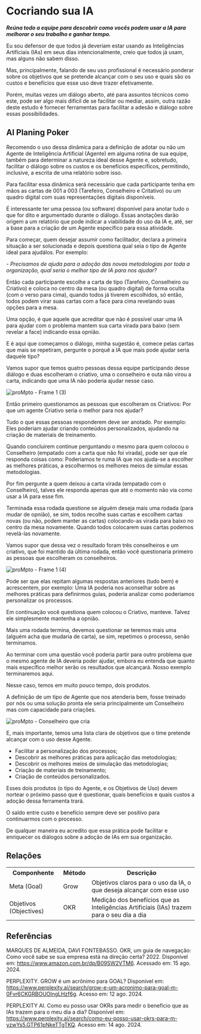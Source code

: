 # Cocriando sua IA
***Reúna todo a equipe para descobrir como vocês podem usar a IA para melhorar o seu trabalho e ganhar tempo.***

Eu sou defensor de que todos já deveriam estar usando as Inteligências Artificiais (IAs) em seus dias intencionalmente, creio que todos já usam, mas alguns não sabem disso.

Mas, principalmente, falando de seu uso profissional é necessário ponderar sobre os objetivos que se pretende alcançar com o seu uso e quais são os custos e benefícios que esse uso deve trazer efetivamente.

Porém, muitas vezes um diálogo aberto, até para assuntos técnicos como este, pode ser algo mais difícil de se facilitar ou mediar, assim, outra razão deste estudo é fornecer ferramentas para facilitar a adesão e diálogo sobre essas possibilidades.

## AI Planing Poker

Recomendo o uso dessa dinâmica para a definição de adotar ou não um Agente de Inteligência Artificial (Agente) em alguma rotina de sua equipe, também para determinar a natureza ideal desse Agente e, sobretudo, facilitar o diálogo sobre os custos e os benefícios específicos, permitindo, inclusive, a escrita de uma relatório sobre isso.

Para facilitar essa dinâmica será necessário que cada participante tenha em mãos as cartas de 001 a 003 (Tarefeiro, Conselheiro e Critativo) ou um quadro digital com suas representações digitais disponíveis.

É interessante ter uma pessoa (ou software) disponível para anotar tudo o que for dito e argumentado durante o diálogo. Essas anotações darão origem a um relatório que pode indicar a viabilidade do uso da IA e, até, ser a base para a criação de um Agente específico para essa atividade.

Para começar, quem desejar assumir como facilitador, declara a primeira situação a ser solucionada e depois questiona qual seia o tipo de Agente ideal para ajudálos. Por exemplo:

*- Precisamos de ajuda para a adoção das novas metodologias por toda a organização, qual seria o melhor tipo de IA para nos ajudar?*

Então cada participante escolhe a carta de tipo (Tarefeiro, Conselheiro ou Criativo) e coloca no centro da mesa (ou quadro digital) de forma oculta (com o verso para cima), quando todos já tiverem escolhidos, só então, todos podem virar suas cartas com a face para cima revelando suas opções para a mesa.

Uma opção, é que aquele que acreditar que não é possível usar uma IA para ajudar com o problema mantem sua carta virada para baixo (sem revelar a face) indicando essa opnião.

E é aqui que começamos o diálogo, minha sugestão é, comece pelas cartas que mais se repetiram, pergunte o porquê a IA que mais pode ajudar seria daquele tipo?

Vamos supor que temos quatro pessoas dessa equipe participando desse diálogo e duas escolheram o criativo, uma o conselheiro e outa não virou a carta, indicando que uma IA não poderia ajudar nesse caso.

![proMpto - Frame 1 (3)](https://github.com/user-attachments/assets/65c73aa0-5f42-4d6a-93e3-7096a7da85c7)

Então primeiro questionamos as pessoas que escolheram os Criativos: Por que um agente Criativo seria o melhor para nos ajudar?

Tudo o que essas pessoas responderem deve ser anotado. Por exemplo: Eles poderiam ajudar criando conteúdos personalizados, ajudando na criação de materiais de treinamento.

Quando concluirem continue perguntando o mesmo para quem colocou o Conselheiro (empatado com a carta que não foi virada), pode ser que ele responda coisas como: Poderiamos te ruma IA que nos ajuda-se a escolher as melhores práticas, a escolhermos os melhores meios de simular essas metodologias.

Por fim pergunte a quem deixou a carta virada (empatado com o Conselheiro), talves ele responda apenas que até o momento não via como usar a IA para esse fim.

Terminada essa rodada questione se alguém deseja mais uma rodada (para mudar de opnião), se sim, todos recolhe suas cartas e escolhem cartas novas (ou não, podem manter as cartas) colocando-as virada para baixo no centro da mesa novamente. Quando todos colocarem suas cartas podemos revelá-las novamente.

Vamos supor que dessa vez o resultado foram três conselheiros e um criativo, que foi mantido da última rodada, então você questionaria primeiro as pessoas que escolheram os conselheiros.

![proMpto - Frame 1 (4)](https://github.com/user-attachments/assets/757b874c-ed2d-4b4a-ad34-09de64351310)

Pode ser que elas repitam algumas respostas anteriores (tudo bem) e acrescentem, por exemplo: Uma IA poderia nos aconselhar sobre as melhores práticas para definirmos guias, poderia analizar como poderiamos personalizar os processos.

Em continuação você questiona quem colocou o Criativo, manteve. Talvez ele simplesmente mantenha a opnião.

Mais uma rodada termina, devemos questionar se teremos mais uma (alguém acha que mudaria de carta), se sim, repetimos o processo, senão terminamos.

Ao terminar com uma questão você poderia partir para outro problema que o mesmo agente de IA deveria poder ajudar, embora eu entenda que quanto mais específico melhor serão os resultados que alcançará. Nosso exemplo terminaremos aqui. 

Nesse caso, temos em muito pouco tempo, dois produtos.

A definição de um tipo de Agente que nos atenderia bem, fosse treinado por nós ou uma solução pronta ele seria principalmente um Conselheiro mas com capacidade para criações.

![proMpto - Conselheiro que cria](https://github.com/user-attachments/assets/4b3ec78a-4121-49a0-8ce4-8d9411b8ff71)

E, mais importante, temos uma lista clara de objetivos que o time pretende alcançar com o uso desse Agente.

 - Facilitar a personalização dos processos;
 - Descobrir as melhores práticas para aplicação das metodologias;
 - Descobrir os melhores meios de simulação das metodologias;
 - Criação de materiais de treinamento;
 - Criação de conteúdos personalizados.

Esses dois produtos (o tipo do Agente, e os Objetivos de Uso) devem nortear o próximo passo que é questionar, quais benefícios e quais custos a adoção dessa ferramenta trará.

O saldo entre custo e benefício sempre deve ser positivo para continuarmos com o processo.

De qualquer maneira eu acredito que essa prática pode facilitar e enriquecer os diálogos sobre a adoção de IAs em sua organização.

## Relações
<table>
<tr>
  <th>Componhente</th>	<th>Método</th>	<th>Descrição</th>
</tr>
<tr>
  <td>Meta (Goal)</td><td>Grow</td><td>	Objetivos claros para o uso da IA, o que deseja alcançar com esse uso</td>
</tr>
 <tr>
  <td>Objetivos (Objectives)</td><td>OKR</td><td>	Medição dos benefícios que as Inteligências Artificiais (IAs) trazem para o seu dia a dia</td>
</tr>
</table>

## Referências
MARQUES DE ALMEIDA, DAVI FONTEBASSO. OKR, um guia de navegação: Como você sabe se sua empresa está na direção certa? 2022. Disponível em: https://www.amazon.com.br/dp/B09SW2VTM6. Acessado em: 15 ago. 2024.

PERPLEXITY. GROW é um acrônimo para GOAL? Disponível em: https://www.perplexity.ai/search/grow-e-um-acronimo-para-goal-m-0Fvr6CKGRBOUOlngLHzf6g. Acesso em: 12 ago. 2024.

PERPLEXITY AI. Como eu posso usar OKRs para medir o benefício que as IAs trazem para o meu dia a dia? Disponível em: https://www.perplexity.ai/search/como-eu-posso-usar-okrs-para-m-yzwYs5.GTP61pNkeTTgTKQ. Acesso em: 14 ago. 2024.
